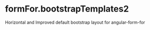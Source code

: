 # formFor.bootstrapTemplates2
Horizontal and Improved default bootstrap layout for angular-form-for
